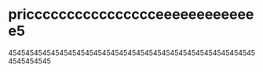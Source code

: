 # pricccccccccccccccceeeeeeeeeeeee5
45454545454545454545454545454545454545454545454545454545454545454545
